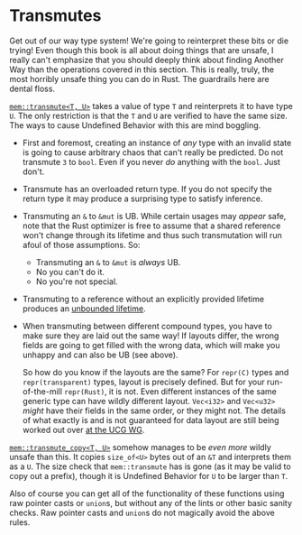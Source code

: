 # Transmutes

Get out of our way type system! We're going to reinterpret these bits or die
trying! Even though this book is all about doing things that are unsafe, I
really can't emphasize that you should deeply think about finding Another Way
than the operations covered in this section. This is really, truly, the most
horribly unsafe thing you can do in Rust. The guardrails here are dental floss.

[`mem::transmute<T, U>`][transmute] takes a value of type `T` and reinterprets
it to have type `U`. The only restriction is that the `T` and `U` are verified
to have the same size. The ways to cause Undefined Behavior with this are mind
boggling.

* First and foremost, creating an instance of *any* type with an invalid state
  is going to cause arbitrary chaos that can't really be predicted. Do not
  transmute `3` to `bool`. Even if you never *do* anything with the `bool`. Just
  don't.

* Transmute has an overloaded return type. If you do not specify the return type
  it may produce a surprising type to satisfy inference.

* Transmuting an `&` to `&mut` is UB. While certain usages may *appear* safe,
  note that the Rust optimizer is free to assume that a shared reference won't
  change through its lifetime and thus such transmutation will run afoul of those
  assumptions. So:
  * Transmuting an `&` to `&mut` is *always* UB.
  * No you can't do it.
  * No you're not special.

* Transmuting to a reference without an explicitly provided lifetime
  produces an [unbounded lifetime].

* When transmuting between different compound types, you have to make sure they
  are laid out the same way! If layouts differ, the wrong fields are going to
  get filled with the wrong data, which will make you unhappy and can also be UB
  (see above).

  So how do you know if the layouts are the same? For `repr(C)` types and
  `repr(transparent)` types, layout is precisely defined. But for your
  run-of-the-mill `repr(Rust)`, it is not. Even different instances of the same
  generic type can have wildly different layout. `Vec<i32>` and `Vec<u32>`
  *might* have their fields in the same order, or they might not. The details of
  what exactly is and is not guaranteed for data layout are still being worked
  out over [at the UCG WG][ucg-layout].

[`mem::transmute_copy<T, U>`][transmute_copy] somehow manages to be *even more*
wildly unsafe than this. It copies `size_of<U>` bytes out of an `&T` and
interprets them as a `U`.  The size check that `mem::transmute` has is gone (as
it may be valid to copy out a prefix), though it is Undefined Behavior for `U`
to be larger than `T`.

Also of course you can get all of the functionality of these functions using raw
pointer casts or `union`s, but without any of the lints or other basic sanity
checks. Raw pointer casts and `union`s do not magically avoid the above rules.

[unbounded lifetime]: ./unbounded-lifetimes.md
[transmute]: ../std/mem/fn.transmute.html
[transmute_copy]: ../std/mem/fn.transmute_copy.html
[ucg-layout]: https://rust-lang.github.io/unsafe-code-guidelines/layout.html

